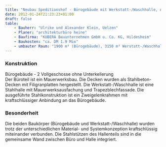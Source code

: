 ```yaml
---
title: "Neubau Speditionshof - Bürogebäude mit Werkstatt-/Waschhalle, Auf dem Kessellande 10, 30900 Wedemark/Bissendorf"
date: 2012-01-24T21:23:23+01:00
draft: false
table:
    - Bauherr: "Ulrike und Alexander Klein, Uelzen"
    - Planer: "architekturbüro heine"
    - Baufirma:	"KUBERA Bauunternehmen GmbH u. Co. KG, Hildesheim"
    - Baukosten: "ca. DM 1.9 Mio"
    - umbauter Raum: "1900 m³ (Bürogebäude), 3150 m³ Werstatt-/Waschhalle"
---
```


### Konstruktion
Bürogebäude - 2 Vollgeschosse ohne Unterkellerung  
Der Büroteil ist ein Mauerwerksbau. Die Decken wurden als Stahlbeton-Decken mit Filigranplatten hergestellt.
Die Werkstatt-/Waschhalle ist eine Stahlhalle mit Mauerwerksausfachung und Trapezblechfassade. Die ausgeführte Stahlkonstruktion ist ein Zweigelenkrahmen mit kraftschlüssiger Anbindung an das Bürogebäude.

### Besonderheit
Die beiden Baukörper (Bürogebäude und Werkstatt-/Waschhalle) wurden trotz der unterschiedlichen Material- und Systemkonzeption kraftschlüssig miteinander verbunden. Die Stahlstützen des Hallenteils sind in die gemeinsame Wand zwischen Büro und Halle integriert.